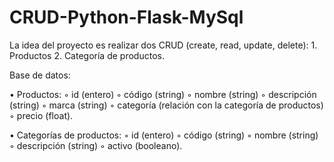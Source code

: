 # CRUD-Python-Flask-MySql
La idea del proyecto es realizar dos CRUD (create, read, update, delete): 1. Productos 2. Categoría de productos.

Base de datos: 

• Productos:
◦ id (entero)
◦ código (string)
◦ nombre (string)
◦ descripción (string)
◦ marca (string)
◦ categoría (relación con la categoría de productos)
◦ precio (float).

• Categorías de productos:
◦ id (entero)
◦ código (string)
◦ nombre (string)
◦ descripción (string)
◦ activo (booleano).
